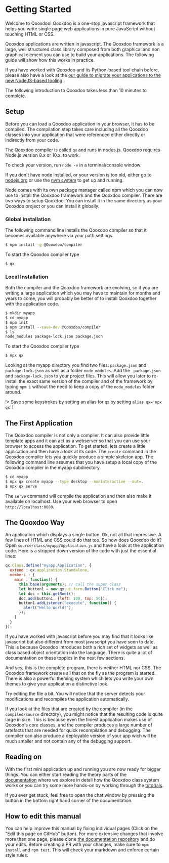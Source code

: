 # Getting Started

Welcome to Qooxdoo! Qooxdoo is a one-stop javascript framework that
helps you write single page web applications in pure JavaScript
without touching HTML or CSS.

Qooxdoo applications are written in javascript. The Qooxdoo framework
is a large, well structured class library composed from both graphical
and non graphical element you can use to build your applications. The
following guide will show how this works in practice.

If you have worked with Qooxdoo and its Python-based tool chain
before, please also have a look at the [our guide to migrate your
applications to the new NodeJS-based tooling](development/compiler/migration.md)
  .

The following introduction to Qooxdoo takes less than 10 minutes to
complete.

## Setup

Before you can load a Qooxdoo application in your browser, it has to
be compiled. The compilation step takes care including all the Qooxdoo
classes into your application that were referenced either directly or
indirectly from your code.

The Qooxdoo compiler is called `qx` and runs in nodes.js. Qooxdoo
requires Node.js version 8.x or 10.x. to work.

To check your version, run `node -v` in a terminal/console window.

If you don't have node installed, or your version is too old, either
go to [nodejs.org](https://nodejs.org) or use the [nvm system](https://github.com/nvm-sh/nvm)
   to get up and running.

Node comes with its own package manager called npm which you can now
use to install the Qooxdoo framework and the Qooxdoo compiler. There
are two ways to setup Qooxdoo. You can install it in the same
directory as your Qooxdoo project or you can install it globally.

### Global installation

The following command line installs the Qooxdoo compiler so that it
becomes available anywhere via your path settings.

```bash
$ npm install -g @Qooxdoo/compiler
```

To start the Qooxdoo compiler type

```bash
$ qx
```

### Local Installation

Both the compiler and the Qooxdoo framework are evolving, so if you
are writing a large application which you may have to maintain for
months and years to come, you will probably be better of to install
Qooxdoo together with the application code.

```bash
$ mkdir myapp
$ cd myapp
$ npm init
$ npm install --save-dev @Qooxdoo/compiler
$ ls
node_modules package-lock.json package.json
```

To start the Qooxdoo compiler type

```bash
$ npx qx
```

Looking at the myapp directory you find two files: `package.json` and `
  package-lock.json` as well as a folder `node_modules`. Add the `
package.json` and `package-lock.json` to your project files. This will
allow you later to re-install the exact same version of the compiler
and of the framework by typing `npm i` without the need to keep a copy
of the `node_modules` folder around.

!> Save some keystrokes by setting an alias for `qx` by setting `alias
qx='npx qx'`!

## The First Application

The Qooxdoo compiler is not only a compiler. It can also provide
little template apps and it can act as a webserver so that you can use
your browser to access the application. To get started, lets create a
little application and then have a look at its code. The `create`
command in the Qooxdoo compiler lets you quickly produce a simple
skeleton app. The following command line assumes that you have setup a
local copy of the Qooxdoo compiler in the myapp subdirectory.

```bash
$ cd myapp
$ npx qx create myapp --type desktop --noninteractive --out=.
$ npx qx serve
```

The `serve` command will compile the application and then also make it
available on localhost. Use your web browser to open `
http://localhost:8080`.

## The Qooxdoo Way

An application which displays a single button. Ok, not all that
impressive. A few lines of HTML and CSS could do that too. So how does
Qooxdoo do it? Open `source/class/myapp/Application.js` and have a
look at the application code. Here is a stripped down version of the
code with just the essential lines:

```javascript
qx.Class.define("myapp.Application", {
  extend : qx.application.Standalone,
  members : {
    main : function() {
      this.base(arguments); // call the super class
      let button1 = new qx.ui.form.Button("Click me");
      let doc = this.getRoot();
      doc.add(button1, {left: 100, top: 50});
      button1.addListener("execute", function() {
        alert("Hello World!");
      });
    }
  }
});
```

If you have worked with javascript before you may find that it looks
like javascript but also different from most javascript you have seen
to date. This is because Qooxdoo introduces both a rich set of widgets
as well as class based object orientation into the language. There is
quite a lot of documentation on these toppics in the next few
sections.

And yes, this is the complete program, there is neither HTML nor CSS.
The Qooxdoo framework creates all that on the fly as the program is
started. There is also a powerful theming system which lets you write
your own themes to give your application a distinctive look.

Try editing the file a bit. You will notice that the server detects
your modifications and recompiles the application automatically.

If you look at the files that are created by the compiler (in the `
compiled/source` directory),  you might notice that the resulting code
is quite large in size. This is because even the tiniest application
makes use of Qooxdoo's core classes, and the compiler produces a large
number of artefacts that are needed for quick recompilation and
debugging. The compiler can also produce a deployable version of your
app wich will be much smaller and not contain any of the debugging
support.

## Reading on

With the first mini application up and running you are now ready for
bigger things. You can either start reading the theory parts of the  
[documentation](contents.md) where we explore in detail how the
Qooxdoo class system works or you can try some more hands-on by
working through the [tutorials](tutorial/).

If you ever get stuck, feel free to open the chat window by pressing
the button in the bottom right hand corner of the documentation.

## How to edit this manual

You can help improve this manual by fixing individual pages (Click on
the "Edit this page on GitHub" button). For more extensive changes
that involve more than one page, please clone [the documentation
repository](https://github.com/Qooxdoo/documentation) and do your
edits. Before creating a PR with your changes, make sure to `npm
install` and `npm test`. This will check your markdown and enforce
certain style rules.
